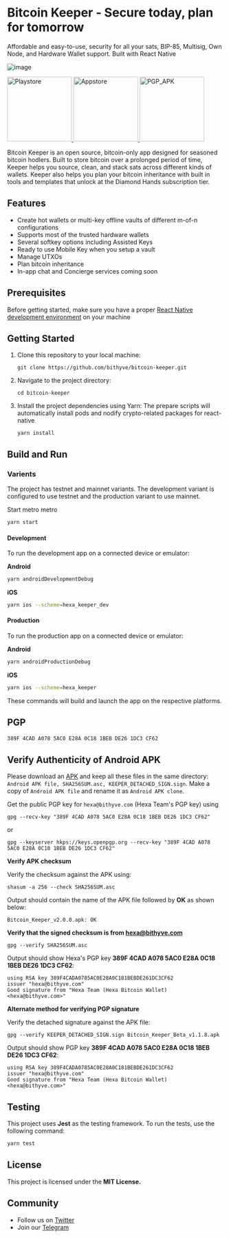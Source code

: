 # Bitcoin Keeper - Secure today, plan for tomorrow

Affordable and easy-to-use, security for all your sats, BIP-85, Multisig, Own Node, and Hardware Wallet support. Built with React Native

![image](https://github.com/user-attachments/assets/77c58e40-0172-4f73-aeb9-8a7851eb43eb)

<a href="https://play.google.com/store/apps/details?id=io.hexawallet.bitcoinkeeper">
  <img src="https://bitcoinkeeper.app/wp-content/uploads/2023/05/gpbtn.png" alt="Playstore" width="150" style="border: none; outline: none;"/>
</a>
<a href="https://apps.apple.com/us/app/bitcoin-keeper/id1545535925">
  <img src="https://bitcoinkeeper.app/wp-content/uploads/2025/02/App-Store.svg" alt="Appstore" width="150" style="border: none; outline: none;"/>
</a>
<a href="https://github.com/bithyve/bitcoin-keeper/releases">
  <img src="https://github.com/bithyve/bitcoin-keeper/assets/50690016/67693cf0-a059-4391-8b48-a9d46a55e71c" alt="PGP_APK" width="150" style="border: none; outline: none;"/>
</a>

Bitcoin Keeper is an open source, bitcoin-only app designed for seasoned bitcoin hodlers. Built to store bitcoin over a prolonged period of time, Keeper helps you source, clean, and stack sats across different kinds of wallets. Keeper also helps you plan your bitcoin inheritance with built in tools and templates that unlock at the Diamond Hands subscription tier.

## Features
- Create hot wallets or multi-key offline vaults of different m-of-n configurations
- Supports most of the trusted hardware wallets
- Several softkey options including Assisted Keys
- Ready to use Mobile Key when you setup a vault
- Manage UTXOs
- Plan bitcoin inheritance
- In-app chat and Concierge services coming soon


## Prerequisites

Before getting started, make sure you have a proper [React Native development environment](https://reactnative.dev/docs/environment-setup) on your machine

## Getting Started

1. Clone this repository to your local machine:

   ```shell
   git clone https://github.com/bithyve/bitcoin-keeper.git
   ```

2. Navigate to the project directory:
   ```shell
   cd bitcoin-keeper
   ```
3. Install the project dependencies using Yarn:
   The prepare scripts will automatically install pods and nodify crypto-related packages for react-native
   ```shell
   yarn install
   ```

## Build and Run

### Varients

The project has testnet and mainnet variants. The development variant is configured to use testnet and the production variant to use mainnet.

Start metro metro

```bash
yarn start
```

#### Development

To run the development app on a connected device or emulator:

**Android**

```bash
yarn androidDevelopmentDebug
```

**iOS**

```bash
yarn ios --scheme=hexa_keeper_dev
```

#### Production

To run the production app on a connected device or emulator:

**Android**

```bash
yarn androidProductionDebug
```

**iOS**

```bash
yarn ios --scheme=hexa_keeper
```

These commands will build and launch the app on the respective platforms.

## PGP

```bash
389F 4CAD A078 5AC0 E28A 0C18 1BEB DE26 1DC3 CF62
```

## Verify Authenticity of Android APK

Please download an [APK](https://github.com/bithyve/bitcoin-keeper/releases) and keep all these files in the same directory: `Android APK file, SHA256SUM.asc, KEEPER_DETACHED_SIGN.sign`. Make a copy of `Android APK file` and rename it as `Android APK clone`.

Get the public PGP key for `hexa@bithyve.com` (Hexa Team's PGP key) using

```
gpg --recv-key "389F 4CAD A078 5AC0 E28A 0C18 1BEB DE26 1DC3 CF62"
```

or

```
gpg --keyserver hkps://keys.openpgp.org --recv-key "389F 4CAD A078 5AC0 E28A 0C18 1BEB DE26 1DC3 CF62"
```

**Verify APK checksum**

Verify the checksum against the APK using:

```
shasum -a 256 --check SHA256SUM.asc
```

Output should contain the name of the APK file followed by **OK** as shown below:

```
Bitcoin_Keeper_v2.0.0.apk: OK
```

**Verify that the signed checksum is from hexa@bithyve.com**

```
gpg --verify SHA256SUM.asc
```

Output should show Hexa's PGP key **389F 4CAD A078 5AC0 E28A 0C18 1BEB DE26 1DC3 CF62**:

```
using RSA key 389F4CADA0785AC0E28A0C181BEBDE261DC3CF62
issuer "hexa@bithyve.com"
Good signature from "Hexa Team (Hexa Bitcoin Wallet) <hexa@bithyve.com>"
```

**Alternate method for verifying PGP signature**

Verify the detached signature against the APK file:

```
gpg --verify KEEPER_DETACHED_SIGN.sign Bitcoin_Keeper_Beta_v1.1.8.apk
```

Output should show PGP key **389F 4CAD A078 5AC0 E28A 0C18 1BEB DE26 1DC3 CF62**:

```
using RSA key 389F4CADA0785AC0E28A0C181BEBDE261DC3CF62
issuer "hexa@bithyve.com"
Good signature from "Hexa Team (Hexa Bitcoin Wallet) <hexa@bithyve.com>"
```

## Testing

This project uses **Jest** as the testing framework. To run the tests, use the following command:

```bash
yarn test
```

## License

This project is licensed under the **MIT License.**

## Community

- Follow us on [Twitter](https://twitter.com/bitcoinKeeper_)
- Join our [Telegram](https://t.me/bitcoinkeeper)
